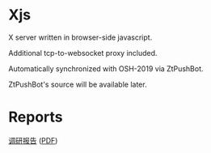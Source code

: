 # Xjs
X server written in browser-side javascript. 

Additional tcp-to-websocket proxy included.

Automatically synchronized with OSH-2019 via ZtPushBot.

ZtPushBot's source will be available later. 
# Reports

[调研报告](docs/research.md) ([PDF](docs/research.pdf))
